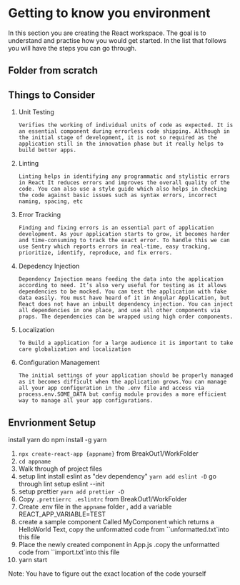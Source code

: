 # Getting to know you environment

In this section you are creating the React workspace. The goal is to understand and practise how you would get started. In the list that follows you will have the steps you can go through.
## Folder from scratch 

## Things to Consider

1. Unit Testing

   `Verifies the working of individual units of code as expected. It is an essential component during errorless code shipping.
   Although in the initial stage of development, it is not so required as the application still in the innovation phase but it really helps to build better apps.`

2. Linting

   `Linting helps in identifying any programmatic and stylistic errors in
   React It reduces errors and improves the overall quality of the code.
   You can also use a style guide which also helps in checking the code against basic issues such as syntax errors, incorrect naming, spacing, etc
   `
3. Error Tracking

   `Finding and fixing errors is an essential part of application development. As your application starts to grow, it becomes harder and time-consuming to track the exact error.
  To handle this we can use Sentry which reports errors in real-time, easy tracking, prioritize, identify, reproduce, and fix errors.
   `
4. Depedency Injection

    `Dependency Injection means feeding the data into the application according to need. It’s also very useful for testing as it allows dependencies to be mocked. You can test the application with fake data easily.
    You must have heard of it in Angular Application, but React does not have an inbuilt dependency injection. You can inject all dependencies in one place, and use all other components via props. The dependencies can be wrapped using high order components.`

5. Localization

    `
    To Build a application for a large audience it is important to take care globalization and localization
    `
6. Configuration Management

    `
    The initial settings of your application should be properly managed as it becomes difficult when the application grows.You can manage all your app configuration in the .env file and access via process.env.SOME_DATA but config module provides a more efficient way to manage all your app configurations.
    `



## Envrionment Setup
install yarn 
do npm install -g yarn

1. `npx create-react-app {appname}` from BreakOut1/WorkFolder
2. `cd appname`
3. Walk through of project files
4. setup lint install eslint as "dev dependency" `yarn add eslint -D`
   go through lint setup eslint --init
5. setup prettier `yarn add prettier -D`
6. Copy `.prettierrc .eslintrc` from BreakOut1/WorkFolder 
7. Create .env file in the `appname` folder , add a variable REACT_APP_VARIABLE=TEST
8. create a sample component Called MyComponent which returns a HelloWorld Text,  copy the unformatted code from ``unformatted.txt`into this file
9. Place the newly created component in App.js  .copy the unformatted code from ``import.txt`into this file
10. yarn start


Note: You have to figure out the exact location of the code yourself